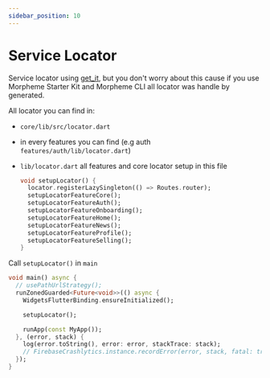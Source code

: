 ```yaml
---
sidebar_position: 10
---
```


# Service Locator

Service locator using [get_it](https://pub.dev/packages/get_it), but you don't worry about this cause if you use Morpheme Starter Kit and Morpheme CLI all locator was handle by generated.

All locator you can find in:

- `core/lib/src/locator.dart`
- in every features you can find (e.g auth `features/auth/lib/locator.dart`)
- `lib/locator.dart` all features and core locator setup in this file

    ```dart
    void setupLocator() {
      locator.registerLazySingleton(() => Routes.router);
      setupLocatorFeatureCore();
      setupLocatorFeatureAuth();
      setupLocatorFeatureOnboarding();
      setupLocatorFeatureHome();
      setupLocatorFeatureNews();
      setupLocatorFeatureProfile();
      setupLocatorFeatureSelling();
    }
    ```

Call `setupLocator()` in `main`

```dart
void main() async {
  // usePathUrlStrategy();
  runZonedGuarded<Future<void>>(() async {
    WidgetsFlutterBinding.ensureInitialized();

    setupLocator();

    runApp(const MyApp());
  }, (error, stack) {
    log(error.toString(), error: error, stackTrace: stack);
    // FirebaseCrashlytics.instance.recordError(error, stack, fatal: true);
  });
}
```
